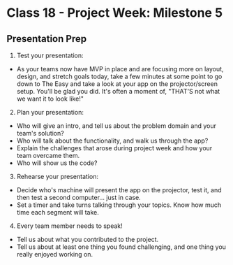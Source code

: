 # Class 18 -  Project Week: Milestone 5
## Presentation Prep

1. Test your presentation:
 * As your teams now have MVP in place and are focusing more on layout, design, and stretch goals today, take a few minutes at some point to go down to The Easy and take a look at your app on the projector/screen setup. You'll be glad you did. It's often a moment of, "THAT'S not what we want it to look like!"

2. Plan your presentation:
 * Who will give an intro, and tell us about the problem domain and your team's solution?
 * Who will talk about the functionality, and walk us through the app?
 * Explain the challenges that arose during project week and how your team overcame them.
 * Who will show us the code? 

3. Rehearse your presentation:
 * Decide who's machine will present the app on the projector, test it, and then test a second computer… just in case.
 * Set a timer and take turns talking through your topics. Know how much time each segment will take.

4. Every team member needs to speak!
 * Tell us about what you contributed to the project.
 * Tell us about at least one thing you found challenging, and one thing you really enjoyed working on.
